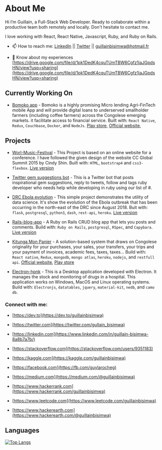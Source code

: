# About Me

Hi I’m Guillain, a Full-Stack Web Developer. Ready to collaborate within a productive team both remotely and locally. Don't hesitate to contact me.

I love working with React, React Native, Javascript, Ruby, and Ruby on Rails.

- 📫 How to reach me: [LinkedIn](https://www.linkedin.com/in/guillain-bisimwa-8a8b7a7b/) || [Twitter](https://twitter.com/gullain_bisimwa) || guillainbisimwa@hotmail.fr

- 📄 Know about my experiences [https://drive.google.com/file/d/1pk1DedK4cquTUmTBW6Cgfz1iaJGpdsHN/view?usp=sharing](https://drive.google.com/file/d/1pk1DedK4cquTUmTBW6Cgfz1iaJGpdsHN/view?usp=sharing)

## Currently Working On

- [Bomoko app](https://github.com/guillainbisimwa/bomoko-app) - Bomoko is a highly promising Micro lending Agri-FinTech mobile App and will provide digital loans to underserved smallholder farmers (including coffee farmers) across the Congolese emerging markets. it facilitate access to financial service. Built with: `React Native`, `Redux`, `Couchbase`, `Docker`, and `NodeJs`.
  [Play store](https://play.google.com/store/apps/details?id=com.wezalab.bomoko), [Official website](http://bomoko-app.com/),

## Projects

- [Worl-Music-Festival](https://github.com/guillainbisimwa/Worl-Music-Festival) - This Project is based on an online website for a conference. I have followed the given design of the website CC Global Summit 2015 by Cindy Shin. Built with: `HTML`, `bootstrap4` and `css3-flexbox`.
  [Live version](https://guillainbisimwa.github.io/Worl-Music-Festival/)

- [Twitter gem suggestions bot](https://github.com/guillainbisimwa/Twitter-gem-suggestions-bot) - This is a Twitter bot that posts inspirational gem suggestions, reply to tweets, follow and tags ruby developer who needs help while developing in ruby using our list of #.

- [DRC Ebola evolution](https://github.com/guillainbisimwa/DRC-ebola-evolution) - This simple project demonstrates the utility of data science. It's show the evolution of the Ebola outbreak that has been occurring in the north-east of the DRC since August 2018. Buit with: `flask`, `postgresql`, `python3`, `dash`, `rest-api`, `heroku`.
  [Live version](https://drc-ebola-outbreak.herokuapp.com/)

- [Rails-blog-app](https://github.com/guillainbisimwa/members-only) - A Ruby on Rails CRUD blog app that lets you posts and comments. Build with: `Ruby on Rails`, `postgresql`, `RSpec`, and `Capybara`.
  [Live version](https://fierce-reaches-67219.herokuapp.com/)

- [Kitunga Mon Panier](https://kitungamonpanier.com/) - A solution-based system that draws on Congolese originality for your purchases, your sales, your transfers, your trips and your payment of invoices, academic fees, taxes, taxes... Build with: `React native`, `Redux`, `mongodb`, `mongo atlas`, `heroku`, `nodejs`, and `restfull api`.
  [Official website](https://kitungamonpanier.com/), [Play store](https://play.google.com/store/apps/details?id=com.cordaid.kmp)

- [Electron-hpnk](https://github.com/guillainbisimwa/electron-hpnk) - This is a Desktop application developed with Electron. It manages the stock and monitoring of drugs in a hospital. This application works on Windows, MacOS and Linux operating systems. Build with: `Electronjs`, `datatables`, `jquery`, `material-kit`, `nedb`, and `camo db`.

<h3 align="left">Connect with me:</h3>

- [https://dev.to](https://dev.to/guillainbisimwa)

- [https://twitter.com](https://twitter.com/gullain_bisimwa)

- [https://linkedin.com](https://www.linkedin.com/in/guillain-bisimwa-8a8b7a7b/)

- [https://stackoverflow.com](https://stackoverflow.com/users/9351183)

- [https://kaggle.com](https://kaggle.com/guillainbisimwa)

- [https://facebook.com](https://fb.com/guylarocheg)

- [https://medium.com](https://medium.com/@guillainbisimwa)

- [https://www.hackerrank.com](https://www.hackerrank.com/guillainbisimwa)

- [https://www.leetcode.com](https://www.leetcode.com/guillainbisimwa)

- [https://www.hackerearth.com](https://www.hackerearth.com/@guillainbisimwa)

## Languages

[![Top Langs](https://github-readme-stats.vercel.app/api/top-langs/?username=guillainbisimwa&layout=compact&langs_count=7)](https://github.com/guillainbisimwa)
